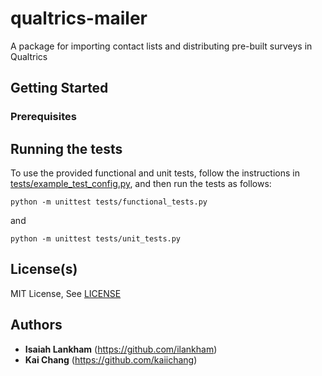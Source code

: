# qualtrics-mailer
A package for importing contact lists and distributing pre-built surveys in Qualtrics

## Getting Started

### Prerequisites

## Running the tests

To use the provided functional and unit tests, follow the instructions in [tests/example_test_config.py](tests/example_test_config.py), and then run the tests as follows:
```
python -m unittest tests/functional_tests.py
```
and
```
python -m unittest tests/unit_tests.py
```

## License(s)
MIT License, See [LICENSE](LICENSE)

## Authors
* **Isaiah Lankham** (https://github.com/ilankham)
* **Kai Chang** (https://github.com/kaiichang)
